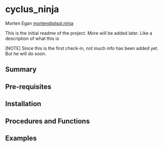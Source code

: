 # cyclus_ninja
Morten Egan <morten@plsql.ninja>
 
This is the initial readme of the project. More will be added later. Like a description of what this is
 
[NOTE]
Since this is the first check-in, not much info has been added yet.
But he will do soon.
 
## Summary
 
## Pre-requisites
 
## Installation
 
## Procedures and Functions
 
## Examples
 
